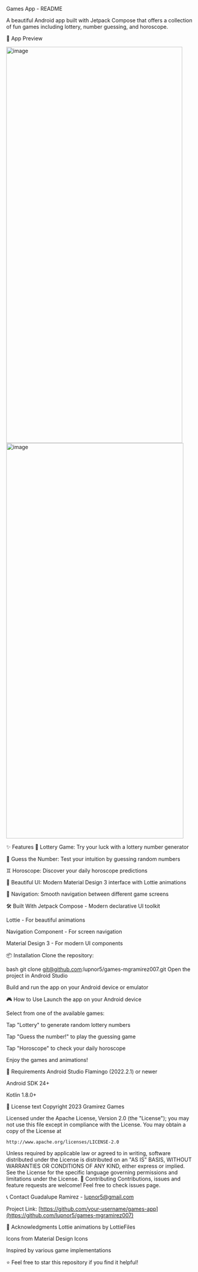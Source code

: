 Games App - README

A beautiful Android app built with Jetpack Compose that offers a collection of fun games including lottery, number guessing, and horoscope.

📱 App Preview

<img width="469" height="1053" alt="image" src="https://github.com/user-attachments/assets/ced43918-a953-4fab-a974-d6d5b72e96fd" />


<img width="472" height="1051" alt="image" src="https://github.com/user-attachments/assets/a30e6bd6-e286-43cd-9729-07bf5d075ec3" />


✨ Features
🎰 Lottery Game: Try your luck with a lottery number generator

🔢 Guess the Number: Test your intuition by guessing random numbers

♊ Horoscope: Discover your daily horoscope predictions

🎨 Beautiful UI: Modern Material Design 3 interface with Lottie animations

🧭 Navigation: Smooth navigation between different game screens

🛠️ Built With
Jetpack Compose - Modern declarative UI toolkit

Lottie - For beautiful animations

Navigation Component - For screen navigation

Material Design 3 - For modern UI components

📦 Installation
Clone the repository:

bash
git clone git@github.com:lupnor5/games-mgramirez007.git
Open the project in Android Studio

Build and run the app on your Android device or emulator

🎮 How to Use
Launch the app on your Android device

Select from one of the available games:

Tap "Lottery" to generate random lottery numbers

Tap "Guess the number!" to play the guessing game

Tap "Horoscope" to check your daily horoscope

Enjoy the games and animations!

🔧 Requirements
Android Studio Flamingo (2022.2.1) or newer

Android SDK 24+

Kotlin 1.8.0+

📄 License
text
Copyright 2023 Gramirez Games

Licensed under the Apache License, Version 2.0 (the "License");
you may not use this file except in compliance with the License.
You may obtain a copy of the License at

    http://www.apache.org/licenses/LICENSE-2.0

Unless required by applicable law or agreed to in writing, software
distributed under the License is distributed on an "AS IS" BASIS,
WITHOUT WARRANTIES OR CONDITIONS OF ANY KIND, either express or implied.
See the License for the specific language governing permissions and
limitations under the License.
🤝 Contributing
Contributions, issues and feature requests are welcome! Feel free to check issues page.

📞 Contact
Guadalupe Ramirez - lupnor5@gmail.com

Project Link: [https://github.com/your-username/games-app](https://github.com/lupnor5/games-mgramirez007)

🙏 Acknowledgments
Lottie animations by LottieFiles

Icons from Material Design Icons

Inspired by various game implementations

⭐️ Feel free to star this repository if you find it helpful!

